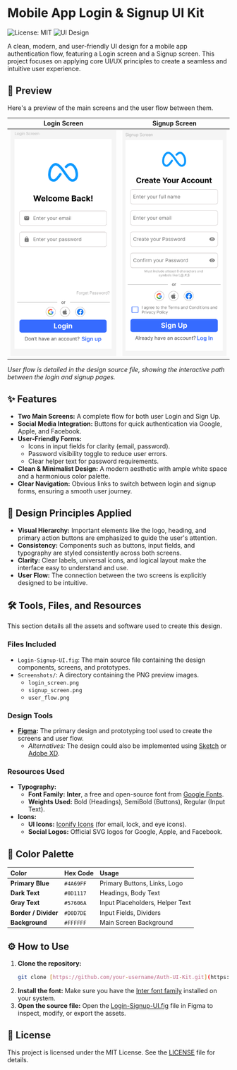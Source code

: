 # Mobile App Login & Signup UI Kit

![License: MIT](https://img.shields.io/badge/License-MIT-blue.svg)
![UI Design](https://img.shields.io/badge/Design-Figma-orange.svg)

A clean, modern, and user-friendly UI design for a mobile app authentication flow, featuring a Login screen and a Signup screen. This project focuses on applying core UI/UX principles to create a seamless and intuitive user experience.

## 🚀 Preview

Here's a preview of the main screens and the user flow between them.

| Login Screen | Signup Screen |
| :---: | :---: |
| ![Login Screen](LoginUi.png) | ![Signup Screen](SignUpUI.png) |

*User flow is detailed in the design source file, showing the interactive path between the login and signup pages.*

## ✨ Features

- **Two Main Screens:** A complete flow for both user Login and Sign Up.
- **Social Media Integration:** Buttons for quick authentication via Google, Apple, and Facebook.
- **User-Friendly Forms:**
    - Icons in input fields for clarity (email, password).
    - Password visibility toggle to reduce user errors.
    - Clear helper text for password requirements.
- **Clean & Minimalist Design:** A modern aesthetic with ample white space and a harmonious color palette.
- **Clear Navigation:** Obvious links to switch between login and signup forms, ensuring a smooth user journey.

## 🎨 Design Principles Applied

- **Visual Hierarchy:** Important elements like the logo, heading, and primary action buttons are emphasized to guide the user's attention.
- **Consistency:** Components such as buttons, input fields, and typography are styled consistently across both screens.
- **Clarity:** Clear labels, universal icons, and logical layout make the interface easy to understand and use.
- **User Flow:** The connection between the two screens is explicitly designed to be intuitive.

## 🛠️ Tools, Files, and Resources

This section details all the assets and software used to create this design.

### Files Included

* `Login-Signup-UI.fig`: The main source file containing the design components, screens, and prototypes.
* `Screenshots/`: A directory containing the PNG preview images.
    * `login_screen.png`
    * `signup_screen.png`
    * `user_flow.png`

### Design Tools

* **[Figma](https://www.figma.com/):** The primary design and prototyping tool used to create the screens and user flow.
    * *Alternatives:* The design could also be implemented using [Sketch](https://www.sketch.com/) or [Adobe XD](https://www.adobe.com/products/xd.html).

### Resources Used

* **Typography:**
    * **Font Family:** **Inter**, a free and open-source font from [Google Fonts](https://fonts.google.com/specimen/Inter).
    * **Weights Used:** Bold (Headings), SemiBold (Buttons), Regular (Input Text).
* **Icons:**
    * **UI Icons:** [Iconify Icons](https://iconify.com/) (for email, lock, and eye icons).
    * **Social Logos:** Official SVG logos for Google, Apple, and Facebook.

## 🎨 Color Palette

| Color | Hex Code | Usage |
| :--- | :--- | :--- |
| **Primary Blue** | `#4A69FF` | Primary Buttons, Links, Logo |
| **Dark Text** | `#0D1117` | Headings, Body Text |
| **Gray Text** | `#57606A` | Input Placeholders, Helper Text |
| **Border / Divider** | `#D0D7DE` | Input Fields, Dividers |
| **Background** | `#FFFFFF` | Main Screen Background |

## ⚙️ How to Use

1.  **Clone the repository:**
    ```bash
    git clone [https://github.com/your-username/Auth-UI-Kit.git](https://github.com/your-username/Auth-UI-Kit.git)
    ```
2.  **Install the font:** Make sure you have the [Inter font family](https://fonts.google.com/specimen/Inter) installed on your system.
3. **Open the source file:** Open the [Login-Signup-UI.fig](https://www.figma.com/proto/hQt9FJZqia19adGETR4LSK/Mobile-App-Login--Signup-Screen?node-id=0-1&t=iAbB3xWN7tFZxTbn-1) file in Figma to inspect, modify, or export the assets.

## 📄 License

This project is licensed under the MIT License. See the [LICENSE](LICENSE) file for details.
